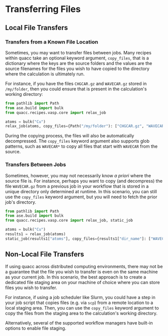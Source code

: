 # Transferring Files

## Local File Transfers

### Transfers from a Known File Location

Sometimes, you may want to transfer files between jobs. Many recipes within quacc take an optional keyword argument, `copy_files`, that is a dictionary where the keys are the source folders and the values are the source filenames for the files you wish to have copied to the directory where the calculation is ultimately run.

For instance, if you have the files `CHGCAR.gz` and `WAVECAR.gz` stored in `/my/folder`, then you could ensure that is present in the calculation's working directory:

```python
from pathlib import Path
from ase.build import bulk
from quacc.recipes.vasp.core import relax_job

atoms = bulk("Cu")
relax_job(atoms, copy_files={Path("/my/folder"): ["CHGCAR.gz", "WAVECAR.gz"]})
```

During the copying process, the files will also be automatically decompressed. The `copy_files` keyword argument also supports glob patterns, such as `WAVECAR*` to copy all files that start with `WAVECAR` from the source.

### Transfers Between Jobs

Sometimes, however, you may not necessarily know _a priori_ where the source file is. For instance, perhaps you want to copy (and decompress) the file `WAVECAR.gz` from a previous job in your workflow that is stored in a unique directory only determined at runtime. In this scenario, you can still use the `copy_files` keyword argument, but you will need to fetch the prior job's directory.

```python
from pathlib import Path
from ase.build import bulk
from quacc.recipes.vasp.core import relax_job, static_job

atoms = bulk("Cu")
results1 = relax_job(atoms)
static_job(results1["atoms"], copy_files={results1["dir_name"]: ["WAVECAR.gz"]})
```

## Non-Local File Transfers

If using quacc across distributed computing environments, there may not be a guarantee that the file you wish to transfer is even on the same machine as your current job. In this scenario, the best approach is to create a dedicated file staging area on your machine of choice where you can store files you wish to transfer.

For instance, if using a job scheduler like Slurm, you could have a step in your job script that copies files (e.g. via `scp`) from a remote location to a local staging area. Then, you can use the `copy_files` keyword argument to copy the files from the staging area to the calculation's working directory.

Alternatively, several of the supported workflow managers have built-in options to enable file staging.
